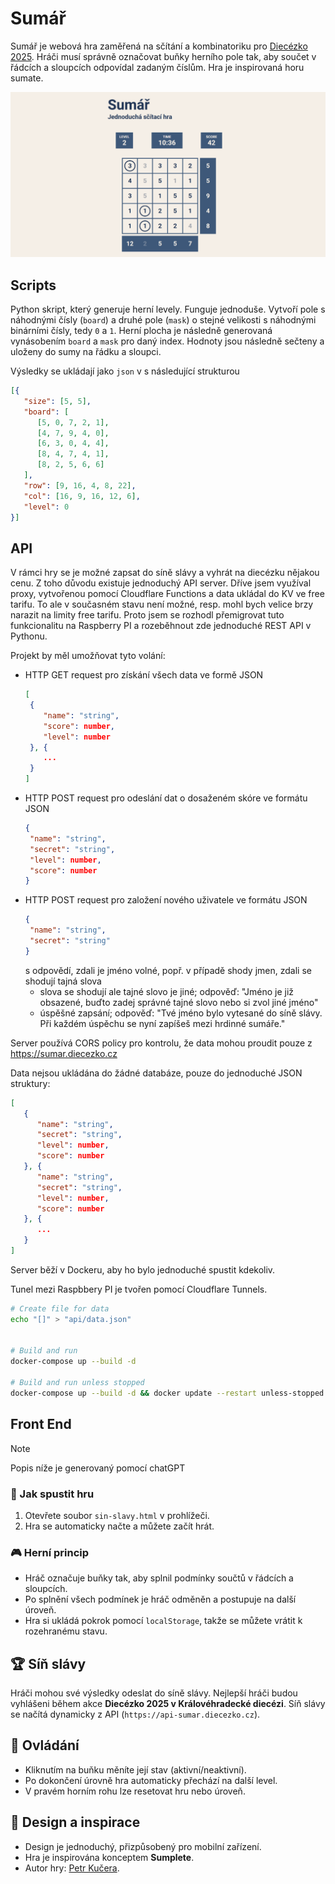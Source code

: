 # Sumář 

Sumář je webová hra zaměřená na sčítání a kombinatoriku pro [Diecézko 2025](https://diecezko.cz/). Hráči musí správně označovat buňky herního pole tak, aby součet v řádcích a sloupcích odpovídal zadaným číslům.
Hra je inspirovaná horu sumate.

![screenshot hry](/frontend/ogg.png)

## Scripts

Python skript, který generuje herní levely. Funguje jednoduše. Vytvoří pole s náhodnými čísly (`board`) a druhé pole (`mask`) o stejné velikosti s náhodnými binárními čísly, tedy `0` a `1`. Herní plocha je následně generovaná vynásobením `board` a `mask` pro daný index. Hodnoty jsou následně sečteny a uloženy do sumy na řádku a sloupci.

Výsledky se ukládají jako `json` v s následující strukturou

```json
[{
   "size": [5, 5],
   "board": [
      [5, 0, 7, 2, 1], 
      [4, 7, 9, 4, 0], 
      [6, 3, 0, 4, 4], 
      [8, 4, 7, 4, 1], 
      [8, 2, 5, 6, 6]
   ],
   "row": [9, 16, 4, 8, 22],
   "col": [16, 9, 16, 12, 6],
   "level": 0
}]
```

## API

V rámci hry se je možné zapsat do síně slávy a vyhrát na diecézku nějakou cenu. Z toho důvodu existuje jednoduchý API server. Dříve jsem využíval proxy, vytvořenou pomocí Cloudflare Functions a data ukládal do KV ve free tarifu. To ale v současném stavu není možné, resp. mohl bych velice brzy narazit na limity free tarifu. Proto jsem se rozhodl přemigrovat tuto funkcionalitu na Raspberry PI a rozeběhnout zde jednoduché REST API v Pythonu.

Projekt by měl umožňovat tyto volání:

- HTTP GET request pro získání všech data ve formě JSON
  ```json
  [
   {
      "name": "string",
      "score": number,
      "level": number
   }, {
      ...
   }
  ]
  ```
- HTTP POST request pro odeslání dat o dosaženém skóre ve formátu JSON
  ```json
  {
   "name": "string",
   "secret": "string",
   "level": number,
   "score": number
  }
  ```
- HTTP POST request pro založení nového uživatele ve formátu JSON
  ```json
  {
   "name": "string",
   "secret": "string"
  }
  ```
  s odpovědí, zdali je jméno volné, popř. v případě shody jmen, zdali se shodují tajná slova
  - slova se shodují ale tajné slovo je jiné; odpověď: "Jméno je již obsazené, buďto zadej správné tajné slovo nebo si zvol jiné jméno"
  - úspěšné zapsání; odpověď: "Tvé jméno bylo vytesané do síně slávy. Při každém úspěchu se nyní zapíšeš mezi hrdinné sumáře."

Server používá CORS policy pro kontrolu, že data mohou proudit pouze z https://sumar.diecezko.cz
  
Data nejsou ukládána do žádné databáze, pouze do jednoduché JSON struktury:
```json
[
   {
      "name": "string",
      "secret": "string",
      "level": number,
      "score": number
   }, {
      "name": "string",
      "secret": "string",
      "level": number,
      "score": number
   }, {
      ...
   }
]
```

Server běží v Dockeru, aby ho bylo jednoduché spustit kdekoliv.

Tunel mezi Raspbbery PI je tvořen pomocí Cloudflare Tunnels.

```sh
# Create file for data
echo "[]" > "api/data.json"


# Build and run
docker-compose up --build -d

# Build and run unless stopped
docker-compose up --build -d && docker update --restart unless-stopped sumar_api
```


## Front End

> [!NOTE]
> Popis níže je generovaný pomocí chatGPT

### 🚀 Jak spustit hru  

1. Otevřete soubor `sin-slavy.html` v prohlížeči.  
2. Hra se automaticky načte a můžete začít hrát.  

### 🎮 Herní princip  

- Hráč označuje buňky tak, aby splnil podmínky součtů v řádcích a sloupcích.  
- Po splnění všech podmínek je hráč odměněn a postupuje na další úroveň.  
- Hra si ukládá pokrok pomocí `localStorage`, takže se můžete vrátit k rozehranému stavu.  

## 🏆 Síň slávy  

Hráči mohou své výsledky odeslat do síně slávy. Nejlepší hráči budou vyhlášeni během akce **Diecézko 2025 v Královéhradecké diecézi**. Síň slávy se načítá dynamicky z API (`https://api-sumar.diecezko.cz`).  

## 📌 Ovládání  

- Kliknutím na buňku měníte její stav (aktivní/neaktivní).  
- Po dokončení úrovně hra automaticky přechází na další level.  
- V pravém horním rohu lze resetovat hru nebo úroveň.  

## 🎨 Design a inspirace  

- Design je jednoduchý, přizpůsobený pro mobilní zařízení.  
- Hra je inspirována konceptem **Sumplete**.  
- Autor hry: [Petr Kučera](https://petrkucerak.cz/).  
